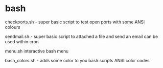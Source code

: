 # bash

checkports.sh - super basic script to test open ports with some ANSI colours

sendmail.sh - super basic script to attached a file and send an email can be used within cron

menu.sh interactive bash menu

bash_colors.sh - adds some color to you bash scripts ANSI color codes
